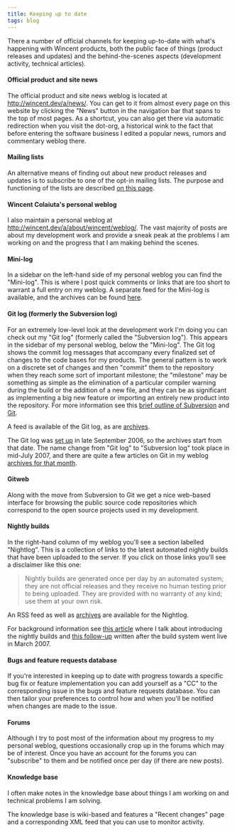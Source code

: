 ```yaml
---
title: Keeping up to date
tags: blog
---
```


There a number of official channels for keeping up-to-date with what's happening with Wincent products, both the public face of things (product releases and updates) and the behind-the-scenes aspects (development activity, technical articles).

#### Official product and site news

The official product and site news weblog is located at <http://wincent.dev/a/news/>. You can get to it from almost every page on this website by clicking the "News" button in the navigation bar that spans to the top of most pages. As a shortcut, you can also get there via automatic redirection when you visit the dot-org, a historical wink to the fact that before entering the software business I edited a popular news, rumors and commentary weblog there.

#### Mailing lists

An alternative means of finding out about new product releases and updates is to subscribe to one of the opt-in mailing lists. The purpose and functioning of the lists are described [on this page](http://wincent.dev/a/support/lists/).

#### Wincent Colaiuta's personal weblog

I also maintain a personal weblog at <http://wincent.dev/a/about/wincent/weblog/>. The vast majority of posts are about my development work and provide a sneak peak at the problems I am working on and the progress that I am making behind the scenes.

#### Mini-log

In a sidebar on the left-hand side of my personal weblog you can find the "Mini-log". This is where I post quick comments or links that are too short to warrant a full entry on my weblog. A separate feed for the Mini-log is available, and the archives can be found [here](http://wincent.dev/a/about/wincent/weblog/mini-log/archives/).

#### Git log (formerly the Subversion log)

For an extremely low-level look at the development work I'm doing you can check out my "Git log" (formerly called the "Subversion log"). This appears in the sidebar of my personal weblog, below the "Mini-log". The Git log shows the commit log messages that accompany every finalized set of changes to the code bases for my products. The general pattern is to work on a discrete set of changes and then "commit" them to the repository when they reach some sort of important milestone; the "milestone" may be something as simple as the elimination of a particular compiler warning during the build or the addition of a new file, and they can be as significant as implementing a big new feature or importing an entirely new product into the repository. For more information see this [brief outline of Subversion](http://wincent.dev/wiki/Subversion) and [Git](http://wincent.dev/wiki/Git).

A feed is available of the Git log, as are [archives](http://wincent.dev/a/about/wincent/weblog/svn-log/archives/).

The Git log was [set up](http://wincent.dev/wiki/Setting_up_a_Subversion_RSS_feed) in late September 2006, so the archives start from that date. The name change from "Git log" to "Subversion log" took place in mid-July 2007, and there are quite a few articles on Git in my weblog [archives for that month](http://wincent.dev/a/about/wincent/weblog/archives/2007/07/).

#### Gitweb

Along with the move from Subversion to Git we get a nice web-based interface for browsing the public source code repositories which correspond to the open source projects used in my development.

#### Nightly builds

In the right-hand column of my weblog you'll see a section labelled "Nightlog". This is a collection of links to the latest automated nightly builds that have been uploaded to the server. If you click on those links you'll see a disclaimer like this one:

> Nightly builds are generated once per day by an automated system; they are not official releases and they receive no human testing prior to being uploaded. They are provided with no warranty of any kind; use them at your own risk.

An RSS feed as well as [archives](http://wincent.dev/a/about/wincent/weblog/nightlog/archives/) are available for the Nightlog.

For background information see [this article](http://wincent.dev/a/about/wincent/weblog/archives/2007/03/planned_changes.php) where I talk about introducing the nightly builds and [this follow-up](http://wincent.dev/a/about/wincent/weblog/archives/2007/03/nightly_builds.php) written after the build system went live in March 2007.

#### Bugs and feature requests database

If you're interested in keeping up to date with progress towards a specific bug fix or feature implementation you can add yourself as a "CC" to the corresponding issue in the bugs and feature requests database. You can then tailor your preferences to control how and when you'll be notified when changes are made to the issue.

#### Forums

Although I try to post most of the information about my progress to my personal weblog, questions occasionally crop up in the forums which may be of interest. Once you have an account for the forums you can "subscribe" to them and be notified once per day (if there are new posts).

#### Knowledge base

I often make notes in the knowledge base about things I am working on and technical problems I am solving.

The knowledge base is wiki-based and features a "Recent changes" page and a corresponding XML feed that you can use to monitor activity.

